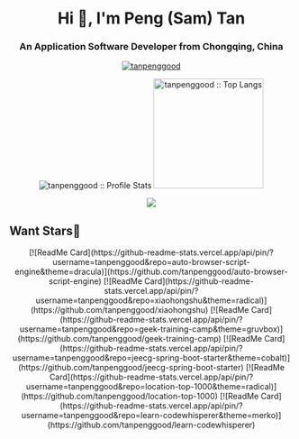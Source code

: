 <h1 align="center">Hi 👋, I'm Peng (Sam) Tan</h1>
<h3 align="center">An Application Software Developer from Chongqing, China</h3>

<p align="center">
  <a href="https://github.com/ryo-ma/github-profile-trophy">
    <img src="https://github-profile-trophy.vercel.app/?username=tanpenggood&theme=onedark&row=1&column=6" alt="tanpenggood" />
  </a>
</p>

<p align="center">
  <img heigth="195" src="https://github-readme-stats.vercel.app/api?username=tanpenggood&show_icons=true&theme=synthwave" alt="tanpenggood :: Profile Stats" />
  <img height="195" src="https://github-readme-stats.vercel.app/api/top-langs/?username=tanpenggood&langs_count=10&theme=synthwave&layout=compact" alt="tanpenggood :: Top Langs" />
</p>

<p align="center">
  <a href="https://github.com/tanpenggood">
    <img src="https://streak-stats.demolab.com/?user=tanpenggood&theme=dark"/>
  </a>
</p>

## Want Stars🌟

<p align="center">
[![ReadMe Card](https://github-readme-stats.vercel.app/api/pin/?username=tanpenggood&repo=auto-browser-script-engine&theme=dracula)](https://github.com/tanpenggood/auto-browser-script-engine)
[![ReadMe Card](https://github-readme-stats.vercel.app/api/pin/?username=tanpenggood&repo=xiaohongshu&theme=radical)](https://github.com/tanpenggood/xiaohongshu)
[![ReadMe Card](https://github-readme-stats.vercel.app/api/pin/?username=tanpenggood&repo=geek-training-camp&theme=gruvbox)](https://github.com/tanpenggood/geek-training-camp)
[![ReadMe Card](https://github-readme-stats.vercel.app/api/pin/?username=tanpenggood&repo=jeecg-spring-boot-starter&theme=cobalt)](https://github.com/tanpenggood/jeecg-spring-boot-starter)
[![ReadMe Card](https://github-readme-stats.vercel.app/api/pin/?username=tanpenggood&repo=location-top-1000&theme=radical)](https://github.com/tanpenggood/location-top-1000)
[![ReadMe Card](https://github-readme-stats.vercel.app/api/pin/?username=tanpenggood&repo=learn-codewhisperer&theme=merko)](https://github.com/tanpenggood/learn-codewhisperer)
</p>
